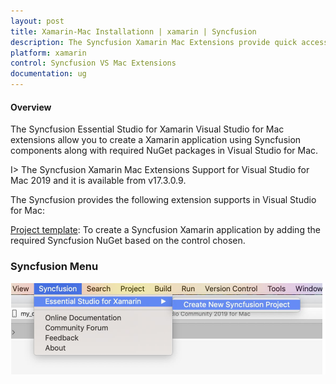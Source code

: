```yaml
---
layout: post
title: Xamarin-Mac Installationn | xamarin | Syncfusion
description: The Syncfusion Xamarin Mac Extensions provide quick access to create or configure the Syncfusion Xamarin projects
platform: xamarin
control: Syncfusion VS Mac Extensions
documentation: ug
---
```


#### Overview

The Syncfusion Essential Studio for Xamarin Visual Studio for Mac extensions allow you to create a Xamarin application using Syncfusion components along with required NuGet packages in Visual Studio for Mac. 

I> The Syncfusion Xamarin Mac Extensions Support for Visual Studio for Mac 2019 and it is available from v17.3.0.9.

The Syncfusion provides the following extension supports in Visual Studio for Mac:

[Project template](https://help.syncfusion.com/xamarin/visual-studio-integration/visual-studio-mac-extensions/create-project): To create a Syncfusion Xamarin application by adding the required Syncfusion NuGet based on the control chosen.

### Syncfusion Menu

![Syncfusion Menu in Visual Studio Mac](Overview_images/Syncfusion_Menu_OverView.PNG)


